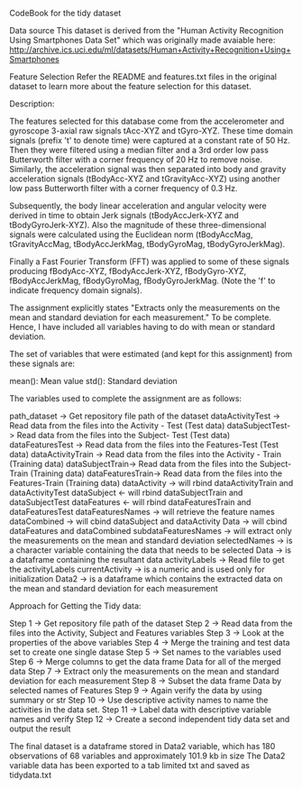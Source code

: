 CodeBook for the tidy dataset

Data source
This dataset is derived from the "Human Activity Recognition Using Smartphones Data Set" which was originally made avaiable here: http://archive.ics.uci.edu/ml/datasets/Human+Activity+Recognition+Using+Smartphones

Feature Selection
Refer the README and features.txt files in the original dataset to learn more about the feature selection for this dataset. 

Description:

The features selected for this database come from the accelerometer and gyroscope 3-axial raw signals tAcc-XYZ and tGyro-XYZ. These time domain signals (prefix 't' to denote time) were captured at a constant rate of 50 Hz. Then they were filtered using a median filter and a 3rd order low pass Butterworth filter with a corner frequency of 20 Hz to remove noise. Similarly, the acceleration signal was then separated into body and gravity acceleration signals (tBodyAcc-XYZ and tGravityAcc-XYZ) using another low pass Butterworth filter with a corner frequency of 0.3 Hz.

Subsequently, the body linear acceleration and angular velocity were derived in time to obtain Jerk signals (tBodyAccJerk-XYZ and tBodyGyroJerk-XYZ). Also the magnitude of these three-dimensional signals were calculated using the Euclidean norm (tBodyAccMag, tGravityAccMag, tBodyAccJerkMag, tBodyGyroMag, tBodyGyroJerkMag).

Finally a Fast Fourier Transform (FFT) was applied to some of these signals producing fBodyAcc-XYZ, fBodyAccJerk-XYZ, fBodyGyro-XYZ, fBodyAccJerkMag, fBodyGyroMag, fBodyGyroJerkMag. (Note the 'f' to indicate frequency domain signals).

The assignment explicitly states "Extracts only the measurements on the mean and standard deviation for each measurement." To be complete. 
Hence, I have included all variables having to do with mean or standard deviation.

The set of variables that were estimated (and kept for this assignment) from these signals are:

mean(): Mean value
std(): Standard deviation

The variables used to complete the assignment are as follows:

path_dataset -> Get repository file path of the dataset
dataActivityTest -> Read data from the files into the Activity - Test (Test data)
dataSubjectTest-> Read data from the files into the Subject- Test (Test data)
dataFeaturesTest -> Read data from the files into the Features-Test (Test data)
dataActivityTrain -> Read data from the files into the Activity - Train (Training data)
dataSubjectTrain-> Read data from the files into the Subject- Train  (Training data)
dataFeaturesTrain-> Read data from the files into the Features-Train  (Training data)
dataActivity -> will  rbind dataActivityTrain and dataActivityTest
dataSubject <- will rbind dataSubjectTrain and dataSubjectTest
dataFeatures <- will rbind dataFeaturesTrain and dataFeaturesTest
dataFeaturesNames  -> will retrieve the feature names
dataCombined  -> will cbind dataSubject and dataActivity
Data -> will cbind dataFeatures and dataCombined
subdataFeaturesNames -> will extract only the measurements on the mean and standard deviation
selectedNames -> is a character variable containing the data that needs to be selected
Data -> is a dataframe containing the resultant data
activityLabels -> Read file to get the activityLabels
currentActivity -> is a numeric and is used only for initialization
Data2  -> is a dataframe which contains the extracted data on the mean and standard deviation for each measurement


Approach for Getting the Tidy data:

Step 1 -> Get repository file path of the dataset
Step 2 -> Read data from the files into the Activity, Subject and Features variables
Step 3 -> Look at the properties of the above variables
Step 4 -> Merge the training and test data set to create one single datase
Step 5 -> Set names to the variables used
Step 6 -> Merge columns to get the data frame Data for all of the merged data
Step 7 -> Extract only the measurements on the mean and standard deviation for each measurement
Step 8 -> Subset the data frame Data by selected names of Features
Step 9 -> Again verify the data by using summary or str
Step 10 -> Use descriptive activity names to name the activities in the data set. 
Step 11 -> Label data with descriptive variable names and verify
Step 12 -> Create a second independent tidy data set and output the result

The final dataset is a dataframe stored in Data2 variable, which has 180 observations of 68 variables and approximately 101.9 kb in size
The Data2 variable data has been exported to a tab limited txt and saved as tidydata.txt





 


